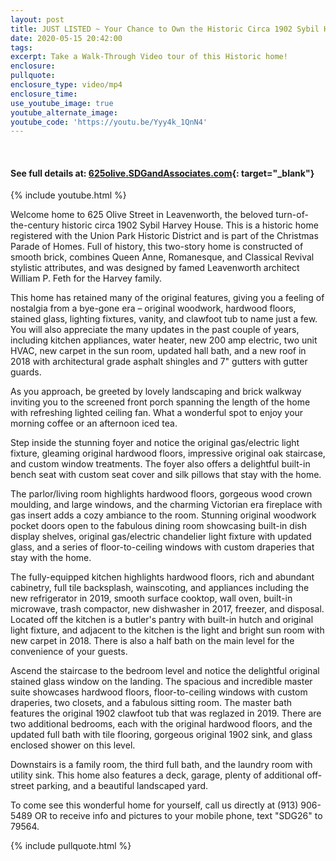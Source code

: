 ```yaml
---
layout: post
title: JUST LISTED ~ Your Chance to Own the Historic Circa 1902 Sybil Harvey House!
date: 2020-05-15 20:42:00
tags:
excerpt: Take a Walk-Through Video tour of this Historic home!
enclosure:
pullquote:
enclosure_type: video/mp4
enclosure_time:
use_youtube_image: true
youtube_alternate_image:
youtube_code: 'https://youtu.be/Yyy4k_1QnN4'
---
```


&nbsp;

#### **See full details at: [625olive](__notset__)[.SDGandAssociates.com](http://625olive.ihousenet.com/){: target="_blank"}**

{% include youtube.html %}

Welcome home to 625 Olive Street in Leavenworth, the beloved turn-of-the-century historic circa 1902 Sybil Harvey House. This is a historic home registered with the Union Park Historic District and is part of the Christmas Parade of Homes. Full of history, this two-story home is constructed of smooth brick, combines Queen Anne, Romanesque, and Classical Revival stylistic attributes, and was designed by famed Leavenworth architect William P. Feth for the Harvey family.

This home has retained many of the original features, giving you a feeling of nostalgia from a bye-gone era – original woodwork, hardwood floors, stained glass, lighting fixtures, vanity, and clawfoot tub to name just a few. You will also appreciate the many updates in the past couple of years, including kitchen appliances, water heater, new 200 amp electric, two unit HVAC, new carpet in the sun room, updated hall bath, and a new roof in 2018 with architectural grade asphalt shingles and 7" gutters with gutter guards.

As you approach, be greeted by lovely landscaping and brick walkway inviting you to the screened front porch spanning the length of the home with refreshing lighted ceiling fan. What a wonderful spot to enjoy your morning coffee or an afternoon iced tea.

Step inside the stunning foyer and notice the original gas/electric light fixture, gleaming original hardwood floors, impressive original oak staircase, and custom window treatments. The foyer also offers a delightful built-in bench seat with custom seat cover and silk pillows that stay with the home.

The parlor/living room highlights hardwood floors, gorgeous wood crown moulding, and large windows, and the charming Victorian era fireplace with gas insert adds a cozy ambiance to the room. Stunning original woodwork pocket doors open to the fabulous dining room showcasing built-in dish display shelves, original gas/electric chandelier light fixture with updated glass, and a series of floor-to-ceiling windows with custom draperies that stay with the home.

The fully-equipped kitchen highlights hardwood floors, rich and abundant cabinetry, full tile backsplash, wainscoting, and appliances including the new refrigerator in 2019, smooth surface cooktop, wall oven, built-in microwave, trash compactor, new dishwasher in 2017, freezer, and disposal. Located off the kitchen is a butler's pantry with built-in hutch and original light fixture, and adjacent to the kitchen is the light and bright sun room with new carpet in 2018. There is also a half bath on the main level for the convenience of your guests.

Ascend the staircase to the bedroom level and notice the delightful original stained glass window on the landing. The spacious and incredible master suite showcases hardwood floors, floor-to-ceiling windows with custom draperies, two closets, and a fabulous sitting room. The master bath features the original 1902 clawfoot tub that was reglazed in 2019. There are two additional bedrooms, each with the original hardwood floors, and the updated full bath with tile flooring, gorgeous original 1902 sink, and glass enclosed shower on this level.

Downstairs is a family room, the third full bath, and the laundry room with utility sink. This home also features a deck, garage, plenty of additional off-street parking, and a beautiful landscaped yard.

To come see this wonderful home for yourself, call us directly at (913) 906-5489 OR to receive info and pictures to your mobile phone, text "SDG26" to 79564.

{% include pullquote.html %}